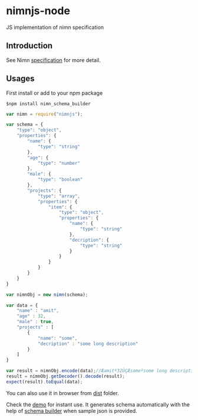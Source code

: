 # nimnjs-node
JS implementation of nimn specification

## Introduction
See Nimn [specification](https://github.com/nimndata/spec) for more detail.

## Usages
First install or add to your npm package
```
$npm install nimn_schema_builder
```

```js
var nimn = require("nimnjs");

var schema = {
    "type": "object",
    "properties": {
        "name": {
            "type": "string"
        },
        "age": {
            "type": "number"
        },
        "male": {
            "type": "boolean"
        },
        "projects": {
            "type": "array",
            "properties": {
                "item": {
                    "type": "object",
                    "properties": {
                        "name": {
                            "type": "string"
                        },
                        "decription": {
                            "type": "string"
                        }
                    }
                }
            }
        }
    }
}

var nimnObj = new nimn(schema);

var data = {
    "name" : "amit",
    "age" : 32,
    "male" : true,
    "projects" : [
        {
            "name": "some",
            "decription" : "some long description"
        }
    ]
}

var result = nimnObj.encode(data);//Æamitº32ÙÇÆsomeºsome long description
result = nimnObj.getDecoder().decode(result);
expect(result).toEqual(data); 
```
You can also use it in browser from [dist](dist/nimn.js) folder.


Check the [demo](https://nimndata.github.io/nimnjs-node/) for instant use. It generates schema automatically with the help of [schema builder](https://github.com/nimndata/nimnjs-schema-builder) when sample json is provided.
